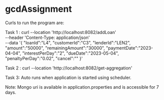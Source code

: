 # gcdAssignment

Curls to run the program are:

Task 1 :
curl --location 'http://localhost:8082/addLoan' \
--header 'Content-Type: application/json' \
--data '{
    "loanId":"L4",
    "customerId":"C3",
    "lenderId":"LEN2",
    "amount":"50000",
    "remainingAmount":"30000",
    "paymentDate":"2023-04-04",
    "interestPerDay":"2",
    "dueDate":"2023-05-04",
    "penaltyPerDay":"0.02",
    "cancel":""
}'

Task 2 :
curl --location 'http://localhost:8082/get-aggregation'

Task 3:
Auto runs when application is started using scheduler.

Note: Mongo uri is available in application.properties and is accessible for 7 days.
